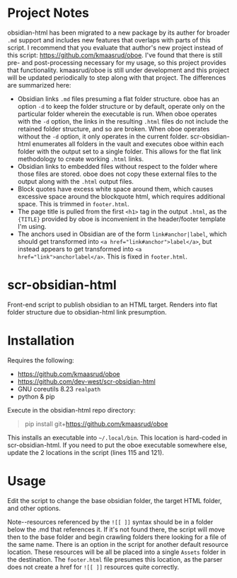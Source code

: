 # Project Notes
obsidian-html has been migrated to a new package by its auther for broader `.md` support and includes new features that overlaps with parts of this script. I recommend that you evaluate that author's new project instead of this script: https://github.com/kmaasrud/oboe. I've found that there is still pre- and post-processing necessary for my usage, so this project provides that functionality. kmaasrud/oboe is still under development and this project will be updated periodically to step along with that project. The differences are summarized here:
* Obsidian links `.md` files presuming a flat folder structure. oboe has an option `-d` to keep the folder structure or by default, operate only on the particular folder wherein the executable is run. When oboe operates with the `-d` option, the links in the resulting `.html` files do not include the retained folder structure, and so are broken. When oboe operates without the `-d` option, it only operates in the current folder. scr-obsidian-html enumerates all folders in the vault and executes oboe within each folder with the output set to a single folder. This allows for the flat link methodology to create working `.html` links.
* Obsidian links to embedded files without respect to the folder where those files are stored. oboe does not copy these external files to the output along with the `.html` output files.
* Block quotes have excess white space around them, which causes excessive space around the blockquote html, which requires additional space. This is trimmed in `footer.html`.
* The page title is pulled from the first `<h1>` tag in the output `.html`, as the `{TITLE}` provided by oboe is inconvenient in the header/footer template I'm using.
* The anchors used in Obsidian are of the form `link#anchor|label`, which should get transformed into `<a href="link#anchor">label</a>`, but instead appears to get transformed into `<a href="link">anchorlabel</a>`. This is fixed in `footer.html`.

# scr-obsidian-html
Front-end script to publish obsidian to an HTML target. Renders into flat folder structure due to obsidian-html link presumption.

# Installation
Requires the following:
* https://github.com/kmaasrud/oboe
* https://github.com/dev-west/scr-obsidian-html
* GNU coreutils 8.23 `realpath`
* python & pip

Execute in the obsidian-html repo directory:
> pip install git+https://github.com/kmaasrud/oboe

This installs an executable into `~/.local/bin`. This location is hard-coded in scr-obsidian-html. If you need to put the oboe executable somewhere else, update the 2 locations in the script (lines 115 and 121).

# Usage
Edit the script to change the base obsidian folder, the target HTML folder, and other options.

Note--resources referenced by the `![[ ]]` syntax should be in a folder below the .md that references it. If it's not found there, the script will move then to the base folder and begin crawling folders there looking for a file of the same name. There is an option in the script for another default resource location. These resources will be all be placed into a single `Assets` folder in the destination. The `footer.html` file presumes this location, as the parser does not create a href for `![[ ]]` resources quite correctly.
